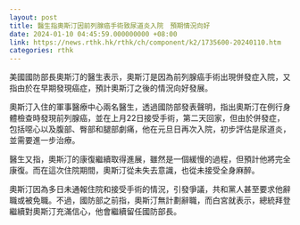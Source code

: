 ```yaml
---
layout: post
title: 醫生指奧斯汀因前列腺癌手術致尿道炎入院　預期情況向好
date: 2024-01-10 04:45:59.000000000 +08:00
link: https://news.rthk.hk/rthk/ch/component/k2/1735600-20240110.htm
categories: rthk
---
```


美國國防部長奧斯汀的醫生表示，奧斯汀是因為前列腺癌手術出現併發症入院，又指由於在早期發現癌症，預計奧斯汀之後的情況向好發展。

奧斯汀入住的軍事醫療中心兩名醫生，透過國防部發表聲明，指出奧斯汀在例行身體檢查時發現前列腺癌，並在上月22日接受手術，第二天回家，但由於併發症，包括噁心以及腹部、臀部和腿部劇痛，他在元旦日再次入院，初步評估是尿道炎，並需要進一步治療。

醫生又指，奧斯汀的康復繼續取得進展，雖然是一個緩慢的過程，但預計他將完全康復。而在這次住院期間，奧斯汀從未失去意識，也從未接受全身麻醉。

奧斯汀因為多日未通報住院和接受手術的情況，引發爭議，共和黨人甚至要求他辭職或被免職。不過，國防部之前指，奧斯汀無計劃辭職，而白宮就表示，總統拜登繼續對奧斯汀充滿信心，他會繼續留任國防部長。
